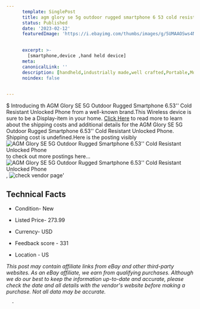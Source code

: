 ```yaml
---
      template: SinglePost
      title: agm glory se 5g outdoor rugged smartphone 6 53 cold resistant unlocked phone
      status: Published
      date: '2023-02-12'
      featuredImage: 'https://i.ebayimg.com/thumbs/images/g/5UMAAOSws4Nh2~P6/s-l225.jpg'
       

      excerpt: >-
        [smartphone,device ,hand held device]
      meta:
      canonicalLink: ''
      description: [handheld,industrially made,well crafted,Portable,Mobile,Compact,Convenient,Lightweight,Maneuverable,Man-portable,Miniature,Carriable,Hand-held,Light,Holdable,Transportable,Mobile device,Pocket-sized,On-the-go,Wireless,Cordless,Compact size,Convenient size, smartphone,device ,hand held device]
      noindex: false
      

---
```

$
      Introducing th AGM Glory SE 5G Outdoor Rugged Smartphone 6.53'' Cold Resistant Unlocked Phone from a well-known brand.This Wireless device  is sure to be a Display-item in your home. [Click Here](https://www.ebay.com/itm/313826940153?hash=item49118b14f9%3Ag%3A5UMAAOSws4Nh2%7EP6&mkevt=1&mkcid=1&mkrid=711-53200-19255-0&campid=%253CePNCampaignId%253E&customid=%253CreferenceId%253E&toolid=10049) to read more to learn about the shipping costs and additional details for the AGM Glory SE 5G Outdoor Rugged Smartphone 6.53'' Cold Resistant Unlocked Phone. Shipping cost is undefined.Here is the posting visibly ![AGM Glory SE 5G Outdoor Rugged Smartphone 6.53'' Cold Resistant Unlocked Phone](https://i.ebayimg.com/thumbs/images/g/5UMAAOSws4Nh2~P6/s-l225.jpg) to check out more postings here... ![AGM Glory SE 5G Outdoor Rugged Smartphone 6.53'' Cold Resistant Unlocked Phone](https://i.ebayimg.com/images/g/5UMAAOSws4Nh2~P6/s-l1200.jpg), ![check vendor page](https://origin-galleryplus.ebayimg.com/ws/web/313826940153_2_0_1/225x225.jpg,https://origin-galleryplus.ebayimg.com/ws/web/313826940153_3_0_1/225x225.jpg,https://origin-galleryplus.ebayimg.com/ws/web/313826940153_4_0_1/225x225.jpg,https://origin-galleryplus.ebayimg.com/ws/web/313826940153_5_0_1/225x225.jpg,https://origin-galleryplus.ebayimg.com/ws/web/313826940153_6_0_1/225x225.jpg,https://origin-galleryplus.ebayimg.com/ws/web/313826940153_7_0_1/225x225.jpg,https://origin-galleryplus.ebayimg.com/ws/web/313826940153_8_0_1/225x225.jpg,https://origin-galleryplus.ebayimg.com/ws/web/313826940153_9_0_1/225x225.jpg,https://origin-galleryplus.ebayimg.com/ws/web/313826940153_10_0_1/225x225.jpg)'

      

 ## Technical Facts 



     
      

 - Condition- New 


      

 - Listed Price- 273.99 


      

 - Currency- USD 


      

 - Feedback score - 331 


      

 - Location - US 


      
      

 *_This post may contain affiliate links from eBay and other third-party websites. As an eBay affiliate, we earn from qualifying purchases. Although we do our best to keep the information up-to-date and accurate, please check the date and all details with the vendor's website before making a purchase. Not all data may be accurate._*




      -
